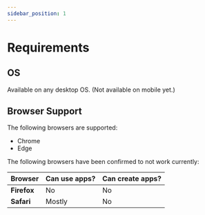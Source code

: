 ```yaml
---
sidebar_position: 1
---
```


# Requirements

## OS

Available on any desktop OS. (Not available on mobile yet.)

## Browser Support

The following browsers are supported:

- Chrome
- Edge

The following browsers have been confirmed to not work currently:

| Browser | Can use apps? | Can create apps? |
| ------- | -------- | ----------- |
| **Firefox** | No | No |
| **Safari** | Mostly | No |
